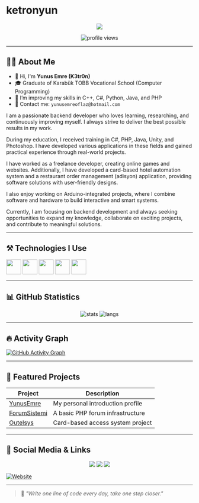 # ketronyun

<p align='center'><img src="https://capsule-render.vercel.app/api?type=venom&height=300&color=gradient&text=K3tr0n%20%7C%20Yunus%20Emre&fontAlignY=40&desc=Backend%20Developer%20%7C%20C%2B%2B%2C%20Java%2C%20Python%2C%20PHP%2C%20C%23&descAlignY=70&animation=twinkling"/></p>

<p align='center'>
  <img src="https://komarev.com/ghpvc/?username=ketronyun&color=blue" alt="profile views"/>
</p>

---

## 👨‍💻 About Me

- 👋 Hi, I'm **Yunus Emre (K3tr0n)**
- 🎓 Graduate of Karabük TOBB Vocational School (Computer Programming)
- 🌱 I’m improving my skills in C++, C#, Python, Java, and PHP
- 📢 Contact me: `yunusemreoflaz@hotmail.com` 

I am a passionate backend developer who loves learning, researching, and continuously improving myself. I always strive to deliver the best possible results in my work.

During my education, I received training in C#, PHP, Java, Unity, and Photoshop. I have developed various applications in these fields and gained practical experience through real-world projects.

I have worked as a freelance developer, creating online games and websites. Additionally, I have developed a card-based hotel automation system and a restaurant order management (adisyon) application, providing software solutions with user-friendly designs.

I also enjoy working on Arduino-integrated projects, where I combine software and hardware to build interactive and smart systems.

Currently, I am focusing on backend development and always seeking opportunities to expand my knowledge, collaborate on exciting projects, and contribute to meaningful solutions.

---

## ⚒️ Technologies I Use

<p align="left">
  <img src="https://cdn.jsdelivr.net/gh/devicons/devicon/icons/cplusplus/cplusplus-original.svg" width="40"/>
  <img src="https://cdn.jsdelivr.net/gh/devicons/devicon/icons/csharp/csharp-original.svg" width="40"/>
  <img src="https://cdn.jsdelivr.net/gh/devicons/devicon/icons/python/python-original.svg" width="40"/>
  <img src="https://cdn.jsdelivr.net/gh/devicons/devicon/icons/java/java-original.svg" width="40"/>
  <img src="https://cdn.jsdelivr.net/gh/devicons/devicon/icons/php/php-original.svg" width="40"/>
</p>

---

## 📊 GitHub Statistics

<p align="center">
  <img src="https://github-readme-stats.vercel.app/api?username=ketronyun&show_icons=true&theme=radical" alt="stats" />
  <img src="https://github-readme-stats.vercel.app/api/top-langs/?username=ketronyun&layout=compact&theme=radical" alt="langs" />
</p>

---

## 🔥 Activity Graph

[![GitHub Activity Graph](https://github-readme-activity-graph.vercel.app/graph?username=ketronyun&theme=github-compact)](https://github.com/K3tr0n)

---

## 📌 Featured Projects

| Project | Description |
|---------|-------------|
| [YunusEmre](https://github.com/K3tr0n/YunusEmre) | My personal introduction profile |
| [ForumSistemi](https://github.com/K3tr0n/ForumSistemi) | A basic PHP forum infrastructure |
| [Outelsys](https://github.com/K3tr0n/Outelsys) | Card-based access system project |

---

## 📢 Social Media & Links

<p align="center">
  <a href="https://discord.gg/yourserver"><img src="https://img.shields.io/badge/DISCORD-%237289DA.svg?style=for-the-badge&logo=discord&logoColor=white"/></a>
  <a href="https://www.instagram.com/yns_emreoflz/"><img src="https://img.shields.io/badge/INSTAGRAM-%23E4405F.svg?style=for-the-badge&logo=instagram&logoColor=white"/></a>
  <a href="https://www.linkedin.com/in/yunus-emre-oflaz-95222a291/?trk=opento_sprofile_topcard"><img src="https://img.shields.io/badge/LINKEDIN-%230077B5.svg?style=for-the-badge&logo=linkedin&logoColor=white"/></a>
</p>

[![Website](https://img.shields.io/badge/-Website-FF5722?style=for-the-badge&logo=google-chrome&logoColor=white)](https://ketronyun.github.io)

---

> 💬 *"Write one line of code every day, take one step closer."*
